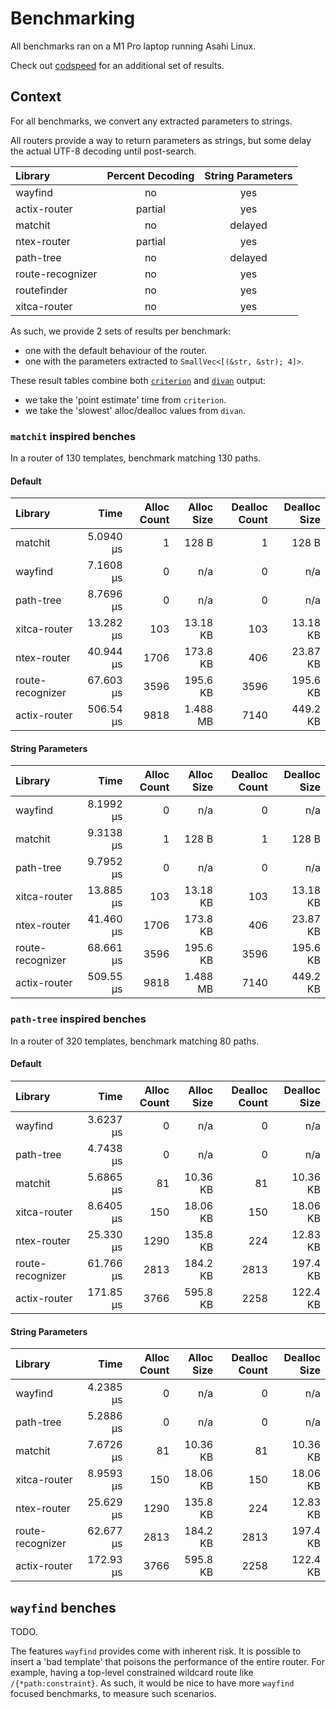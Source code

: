 # Benchmarking

All benchmarks ran on a M1 Pro laptop running Asahi Linux.

Check out [codspeed](https://codspeed.io/DuskSystems/wayfind/benchmarks) for an additional set of results.

## Context

For all benchmarks, we convert any extracted parameters to strings.

All routers provide a way to return parameters as strings, but some delay the actual UTF-8 decoding until post-search.

| Library          | Percent Decoding | String Parameters |
|:-----------------|:----------------:|:-----------------:|
| wayfind          | no               | yes               |
| actix-router     | partial          | yes               |
| matchit          | no               | delayed           |
| ntex-router      | partial          | yes               |
| path-tree        | no               | delayed           |
| route-recognizer | no               | yes               |
| routefinder      | no               | yes               |
| xitca-router     | no               | yes               |

As such, we provide 2 sets of results per benchmark:
- one with the default behaviour of the router.
- one with the parameters extracted to `SmallVec<[(&str, &str); 4]>`.

These result tables combine both [`criterion`](https://github.com/bheisler/criterion.rs) and [`divan`](https://github.com/nvzqz/divan) output:
- we take the 'point estimate' time from `criterion`.
- we take the 'slowest' alloc/dealloc values from `divan`.

### `matchit` inspired benches

In a router of 130 templates, benchmark matching 130 paths.

#### Default

| Library          | Time      | Alloc Count | Alloc Size | Dealloc Count | Dealloc Size |
|:-----------------|----------:|------------:|-----------:|--------------:|-------------:|
| matchit          | 5.0940 µs | 1           | 128 B      | 1             | 128 B        |
| wayfind          | 7.1608 µs | 0           | n/a        | 0             | n/a          |
| path-tree        | 8.7696 µs | 0           | n/a        | 0             | n/a          |
| xitca-router     | 13.282 µs | 103         | 13.18 KB   | 103           | 13.18 KB     |
| ntex-router      | 40.944 µs | 1706        | 173.8 KB   | 406           | 23.87 KB     |
| route-recognizer | 67.603 µs | 3596        | 195.6 KB   | 3596          | 195.6 KB     |
| actix-router     | 506.54 µs | 9818        | 1.488 MB   | 7140          | 449.2 KB     |

#### String Parameters

| Library          | Time      | Alloc Count | Alloc Size | Dealloc Count | Dealloc Size |
|:-----------------|----------:|------------:|-----------:|--------------:|-------------:|
| wayfind          | 8.1992 µs | 0           | n/a        | 0             | n/a          |
| matchit          | 9.3138 µs | 1           | 128 B      | 1             | 128 B        |
| path-tree        | 9.7952 µs | 0           | n/a        | 0             | n/a          |
| xitca-router     | 13.885 µs | 103         | 13.18 KB   | 103           | 13.18 KB     |
| ntex-router      | 41.460 µs | 1706        | 173.8 KB   | 406           | 23.87 KB     |
| route-recognizer | 68.661 µs | 3596        | 195.6 KB   | 3596          | 195.6 KB     |
| actix-router     | 509.55 µs | 9818        | 1.488 MB   | 7140          | 449.2 KB     |

### `path-tree` inspired benches

In a router of 320 templates, benchmark matching 80 paths.

#### Default

| Library          | Time      | Alloc Count | Alloc Size | Dealloc Count | Dealloc Size |
|:-----------------|----------:|------------:|-----------:|--------------:|-------------:|
| wayfind          | 3.6237 µs | 0           | n/a        | 0             | n/a          |
| path-tree        | 4.7438 µs | 0           | n/a        | 0             | n/a          |
| matchit          | 5.6865 µs | 81          | 10.36 KB   | 81            | 10.36 KB     |
| xitca-router     | 8.6405 µs | 150         | 18.06 KB   | 150           | 18.06 KB     |
| ntex-router      | 25.330 µs | 1290        | 135.8 KB   | 224           | 12.83 KB     |
| route-recognizer | 61.766 µs | 2813        | 184.2 KB   | 2813          | 197.4 KB     |
| actix-router     | 171.85 µs | 3766        | 595.8 KB   | 2258          | 122.4 KB     |

#### String Parameters

| Library          | Time      | Alloc Count | Alloc Size | Dealloc Count | Dealloc Size |
|:-----------------|----------:|------------:|-----------:|--------------:|-------------:|
| wayfind          | 4.2385 µs | 0           | n/a        | 0             | n/a          |
| path-tree        | 5.2886 µs | 0           | n/a        | 0             | n/a          |
| matchit          | 7.6726 µs | 81          | 10.36 KB   | 81            | 10.36 KB     |
| xitca-router     | 8.9593 µs | 150         | 18.06 KB   | 150           | 18.06 KB     |
| ntex-router      | 25.629 µs | 1290        | 135.8 KB   | 224           | 12.83 KB     |
| route-recognizer | 62.677 µs | 2813        | 184.2 KB   | 2813          | 197.4 KB     |
| actix-router     | 172.93 µs | 3766        | 595.8 KB   | 2258          | 122.4 KB     |

## `wayfind` benches

TODO.

The features `wayfind` provides come with inherent risk.
It is possible to insert a 'bad template' that poisons the performance of the entire router.
For example, having a top-level constrained wildcard route like `/{*path:constraint}`.
As such, it would be nice to have more `wayfind` focused benchmarks, to measure such scenarios.
